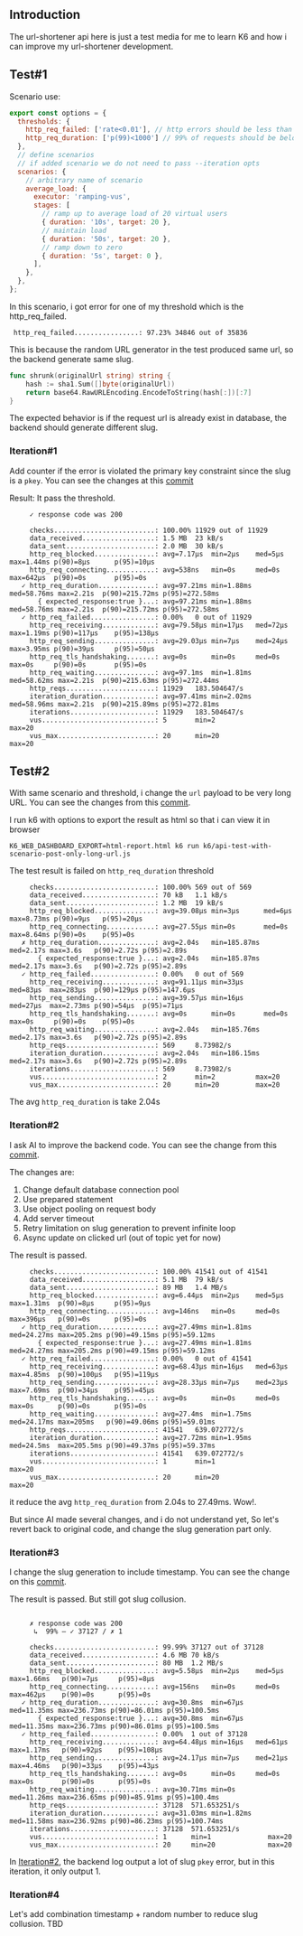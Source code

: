 ## Introduction

The url-shortener api here is just a test media for me to learn K6 and how i can improve my url-shortener development.

## Test#1

Scenario use:

```js
export const options = {
  thresholds: {
    http_req_failed: ['rate<0.01'], // http errors should be less than 1%
    http_req_duration: ['p(99)<1000'] // 99% of requests should be below 1000ms = 1s
  },
  // define scenarios
  // if added scenario we do not need to pass --iteration opts
  scenarios: {
    // arbitrary name of scenario
    average_load: {
      executor: 'ramping-vus',
      stages: [
        // ramp up to average load of 20 virtual users
        { duration: '10s', target: 20 },
        // maintain load
        { duration: '50s', target: 20 },
        // ramp down to zero
        { duration: '5s', target: 0 },
      ],
    },
  },
};
```

In this scenario, i got error for one of my threshold which is the http_req_failed.
```
 http_req_failed................: 97.23% 34846 out of 35836
```

This is because the random URL generator in the test produced same url, so the backend generate same slug.

```go
func shrunk(originalUrl string) string {
	hash := sha1.Sum([]byte(originalUrl))
	return base64.RawURLEncoding.EncodeToString(hash[:])[:7]
}
```

The expected behavior is if the request url is already exist in database, the backend should generate different slug.

### Iteration#1

Add counter if the error is violated the primary key constraint since the slug is a `pkey`. You can see the changes at this [commit](https://github.com/jayantodpuji/shrunk/commit/8434e20c581be037e73689a38cb93582da1e3954)

Result: It pass the threshold.
```
     ✓ response code was 200

     checks.........................: 100.00% 11929 out of 11929
     data_received..................: 1.5 MB  23 kB/s
     data_sent......................: 2.0 MB  30 kB/s
     http_req_blocked...............: avg=7.17µs  min=2µs    med=5µs     max=1.44ms p(90)=8µs      p(95)=10µs
     http_req_connecting............: avg=538ns   min=0s     med=0s      max=642µs  p(90)=0s       p(95)=0s
   ✓ http_req_duration..............: avg=97.21ms min=1.88ms med=58.76ms max=2.21s  p(90)=215.72ms p(95)=272.58ms
       { expected_response:true }...: avg=97.21ms min=1.88ms med=58.76ms max=2.21s  p(90)=215.72ms p(95)=272.58ms
   ✓ http_req_failed................: 0.00%   0 out of 11929
     http_req_receiving.............: avg=79.58µs min=17µs   med=72µs    max=1.19ms p(90)=117µs    p(95)=138µs
     http_req_sending...............: avg=29.03µs min=7µs    med=24µs    max=3.95ms p(90)=39µs     p(95)=50µs
     http_req_tls_handshaking.......: avg=0s      min=0s     med=0s      max=0s     p(90)=0s       p(95)=0s
     http_req_waiting...............: avg=97.1ms  min=1.81ms med=58.62ms max=2.21s  p(90)=215.63ms p(95)=272.44ms
     http_reqs......................: 11929   183.504647/s
     iteration_duration.............: avg=97.41ms min=2.02ms med=58.96ms max=2.21s  p(90)=215.89ms p(95)=272.81ms
     iterations.....................: 11929   183.504647/s
     vus............................: 5       min=2              max=20
     vus_max........................: 20      min=20             max=20
```

## Test#2

With same scenario and threshold, i change the `url` payload to be very long URL. You can see the changes from this [commit](https://github.com/jayantodpuji/shrunk/commit/88ccea0aeed6760fe60aa32f35f954a9e1ba69d3).

I run k6 with options to export the result as html so that i can view it in browser
```
K6_WEB_DASHBOARD_EXPORT=html-report.html k6 run k6/api-test-with-scenario-post-only-long-url.js
```

The test result is failed on `http_req_duration` threshold
```
     checks.........................: 100.00% 569 out of 569
     data_received..................: 70 kB   1.1 kB/s
     data_sent......................: 1.2 MB  19 kB/s
     http_req_blocked...............: avg=39.08µs min=3µs      med=6µs   max=8.73ms p(90)=9µs   p(95)=20µs
     http_req_connecting............: avg=27.55µs min=0s       med=0s    max=8.64ms p(90)=0s    p(95)=0s
   ✗ http_req_duration..............: avg=2.04s   min=185.87ms med=2.17s max=3.6s   p(90)=2.72s p(95)=2.89s
       { expected_response:true }...: avg=2.04s   min=185.87ms med=2.17s max=3.6s   p(90)=2.72s p(95)=2.89s
   ✓ http_req_failed................: 0.00%   0 out of 569
     http_req_receiving.............: avg=91.11µs min=33µs     med=83µs  max=283µs  p(90)=129µs p(95)=147.6µs
     http_req_sending...............: avg=39.57µs min=16µs     med=27µs  max=2.73ms p(90)=54µs  p(95)=71µs
     http_req_tls_handshaking.......: avg=0s      min=0s       med=0s    max=0s     p(90)=0s    p(95)=0s
     http_req_waiting...............: avg=2.04s   min=185.76ms med=2.17s max=3.6s   p(90)=2.72s p(95)=2.89s
     http_reqs......................: 569     8.73982/s
     iteration_duration.............: avg=2.04s   min=186.15ms med=2.17s max=3.6s   p(90)=2.72s p(95)=2.89s
     iterations.....................: 569     8.73982/s
     vus............................: 2       min=2          max=20
     vus_max........................: 20      min=20         max=20
```

The avg `http_req_duration` is take 2.04s

### Iteration#2

I ask AI to improve the backend code. You can see the change from this [commit](https://github.com/jayantodpuji/shrunk/commit/eab7a504b96d1668e8f1e50a34561f8dd1f8a4f1).

The changes are:
1. Change default database connection pool
2. Use prepared statement
3. Use object pooling on request body
4. Add server timeout
5. Retry limitation on slug generation to prevent infinite loop
6. Async update on clicked url (out of topic yet for now)

The result is passed.
```
     checks.........................: 100.00% 41541 out of 41541
     data_received..................: 5.1 MB  79 kB/s
     data_sent......................: 89 MB   1.4 MB/s
     http_req_blocked...............: avg=6.44µs  min=2µs    med=5µs     max=1.31ms  p(90)=8µs     p(95)=9µs
     http_req_connecting............: avg=146ns   min=0s     med=0s      max=396µs   p(90)=0s      p(95)=0s
   ✓ http_req_duration..............: avg=27.49ms min=1.81ms med=24.27ms max=205.2ms p(90)=49.15ms p(95)=59.12ms
       { expected_response:true }...: avg=27.49ms min=1.81ms med=24.27ms max=205.2ms p(90)=49.15ms p(95)=59.12ms
   ✓ http_req_failed................: 0.00%   0 out of 41541
     http_req_receiving.............: avg=68.43µs min=16µs   med=63µs    max=4.85ms  p(90)=100µs   p(95)=119µs
     http_req_sending...............: avg=28.33µs min=7µs    med=23µs    max=7.69ms  p(90)=34µs    p(95)=45µs
     http_req_tls_handshaking.......: avg=0s      min=0s     med=0s      max=0s      p(90)=0s      p(95)=0s
     http_req_waiting...............: avg=27.4ms  min=1.75ms med=24.17ms max=205ms   p(90)=49.06ms p(95)=59.01ms
     http_reqs......................: 41541   639.072772/s
     iteration_duration.............: avg=27.72ms min=1.95ms med=24.5ms  max=205.5ms p(90)=49.37ms p(95)=59.37ms
     iterations.....................: 41541   639.072772/s
     vus............................: 1       min=1              max=20
     vus_max........................: 20      min=20             max=20
```

it reduce the avg `http_req_duration` from 2.04s to 27.49ms. Wow!.

But since AI made several changes, and i do not understand yet, So let's revert back to original code, and change the slug generation part only.

### Iteration#3

I change the slug generation to include timestamp. You can see the change on this [commit](https://github.com/jayantodpuji/shrunk/commit/6999d1a06a2062f27a3c1ac49974df0fb8ef18c5).

The result is passed. But still got slug collusion.
```

     ✗ response code was 200
      ↳  99% — ✓ 37127 / ✗ 1

     checks.........................: 99.99% 37127 out of 37128
     data_received..................: 4.6 MB 70 kB/s
     data_sent......................: 80 MB  1.2 MB/s
     http_req_blocked...............: avg=5.58µs  min=2µs    med=5µs     max=1.66ms   p(90)=7µs     p(95)=8µs
     http_req_connecting............: avg=156ns   min=0s     med=0s      max=462µs    p(90)=0s      p(95)=0s
   ✓ http_req_duration..............: avg=30.8ms  min=67µs   med=11.35ms max=236.73ms p(90)=86.01ms p(95)=100.5ms
       { expected_response:true }...: avg=30.8ms  min=67µs   med=11.35ms max=236.73ms p(90)=86.01ms p(95)=100.5ms
   ✓ http_req_failed................: 0.00%  1 out of 37128
     http_req_receiving.............: avg=64.48µs min=16µs   med=61µs    max=1.17ms   p(90)=92µs    p(95)=108µs
     http_req_sending...............: avg=24.17µs min=7µs    med=21µs    max=4.46ms   p(90)=33µs    p(95)=43µs
     http_req_tls_handshaking.......: avg=0s      min=0s     med=0s      max=0s       p(90)=0s      p(95)=0s
     http_req_waiting...............: avg=30.71ms min=0s     med=11.26ms max=236.65ms p(90)=85.91ms p(95)=100.4ms
     http_reqs......................: 37128  571.653251/s
     iteration_duration.............: avg=31.03ms min=1.82ms med=11.58ms max=236.92ms p(90)=86.23ms p(95)=100.74ms
     iterations.....................: 37128  571.653251/s
     vus............................: 1      min=1              max=20
     vus_max........................: 20     min=20             max=20
```

In [Iteration#2](#iteration2), the backend log output a lot of slug `pkey` error, but in this iteration, it only output 1.

### Iteration#4

Let's add combination timestamp + random number to reduce slug collusion. TBD